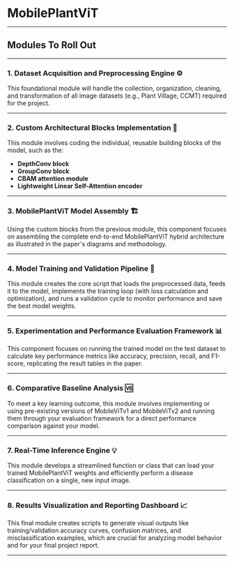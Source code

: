 <p>
  <strong><span style="font-size:2em;">MobilePlantViT</span></strong>
</p>

---

## **Modules To Roll Out**

---

### 1. Dataset Acquisition and Preprocessing Engine ⚙️

This foundational module will handle the collection, organization, cleaning, and transformation of all image datasets (e.g., Plant Village, CCMT) required for the project.

---

### 2. Custom Architectural Blocks Implementation 🧱

This module involves coding the individual, reusable building blocks of the model, such as the:

- **DepthConv block**
- **GroupConv block**
- **CBAM attention module**
- **Lightweight Linear Self-Attention encoder**

---

### 3. MobilePlantViT Model Assembly 🏗️

Using the custom blocks from the previous module, this component focuses on assembling the complete end-to-end MobilePlantViT hybrid architecture as illustrated in the paper's diagrams and methodology.

---

### 4. Model Training and Validation Pipeline 🚀

This module creates the core script that loads the preprocessed data, feeds it to the model, implements the training loop (with loss calculation and optimization), and runs a validation cycle to monitor performance and save the best model weights.

---

### 5. Experimentation and Performance Evaluation Framework 📊

This component focuses on running the trained model on the test dataset to calculate key performance metrics like accuracy, precision, recall, and F1-score, replicating the result tables in the paper.

---

### 6. Comparative Baseline Analysis 🆚

To meet a key learning outcome, this module involves implementing or using pre-existing versions of MobileViTv1 and MobileViTv2 and running them through your evaluation framework for a direct performance comparison against your model.

---

### 7. Real-Time Inference Engine 💡

This module develops a streamlined function or class that can load your trained MobilePlantViT weights and efficiently perform a disease classification on a single, new input image.

---

### 8. Results Visualization and Reporting Dashboard 📈

This final module creates scripts to generate visual outputs like training/validation accuracy curves, confusion matrices, and misclassification examples, which are crucial for analyzing model behavior and for your final project report.

---